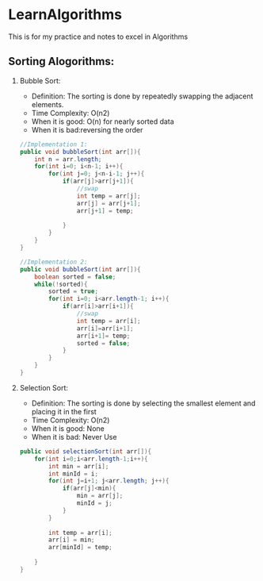 # LearnAlgorithms
This is for my practice and notes to excel in Algorithms

## Sorting Alogorithms:

1. Bubble Sort: 
	* Definition: The sorting is done by repeatedly swapping the adjacent elements.
	* Time Complexity: O(n2) 
	* When it is good: O(n) for nearly sorted data
	* When it is bad:reversing the order
	
	```java
	//Implementation 1:
	public void bubbleSort(int arr[]){
		int n = arr.length;
		for(int i=0; i<n-1; i++){
			for(int j=0; j<n-i-1; j++){
				if(arr[j]>arr[j+1]){
					//swap
					int temp = arr[j];
					arr[j] = arr[j+1];
					arr[j+1] = temp;
				
				}
			}
		}
	}
	
	//Implementation 2:
	public void bubbleSort(int arr[]){
		boolean sorted = false;
		while(!sorted){
			sorted = true;
			for(int i=0; i<arr.length-1; i++){
				if(arr[i]>arr[i+1]){
					//swap
					int temp = arr[i];
					arr[i]=arr[i+1];
					arr[i+1]= temp;
					sorted = false;
				}
			}
		}
	}
	```
2. Selection Sort:
	* Definition: The sorting is done by selecting the smallest element and placing it in the first
	* Time Complexity: O(n2) 
	* When it is good: None
	* When it is bad: Never Use
	
	```java
	public void selectionSort(int arr[]){
		for(int i=0;i<arr.length-1;i++){
			int min = arr[i];
			int minId = i;
			for(int j=i+1; j<arr.length; j++){
				if(arr[j]<min){
					min = arr[j];
					minId = j;
				}
			}
			
			int temp = arr[i];
			arr[i] = min;
			arr[minId] = temp;
			
		}
	}
	```
